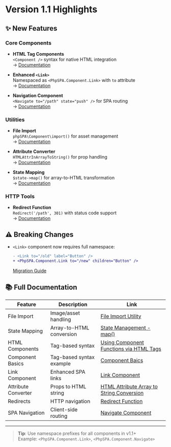 # Version 1.1 Highlights

## ✨ New Features

### Core Components

- **HTML Tag Components**  
  `<Component />` syntax for native HTML integration  
  → [Documentation](./3-using-component-functions-by-html-tags.md)

- **Enhanced `<Link>`**  
  Namespaced as `<PhpSPA.Component.Link>` with `to` attribute  
  → [Documentation](./5-link-component.md)

- **Navigation Component**  
  `<Navigate to="/path" state="push" />` for SPA routing  
  → [Documentation](./8-navigate-component.md)

### Utilities

- **File Import**  
  `phpSPA\Component\import()` for asset management  
  → [Documentation](./1-file-import-utility.md)

- **Attribute Converter**  
  `HTMLAttrInArrayToString()` for prop handling  
  → [Documentation](./6-html-attr-in-array-to-string-function.md)

- **State Mapping**  
  `$state->map()` for array-to-HTML transformation  
  → [Documentation](./2-mapping-in-state-management.md)

### HTTP Tools

- **Redirect Function**  
  `Redirect('/path', 301)` with status code support  
  → [Documentation](./7-redirect-function.md)

## ⚠️ Breaking Changes

- `<Link>` component now requires full namespace:  

  ```diff
  - <Link to="/old" label="Button" />
  + <PhpSPA.Component.Link to="/new" children="Button" />
  ```

  [Migration Guide](./5-link-component.md#deprecated)

## 📚 Full Documentation

| Feature             | Description              | Link                                                                                      |
| ------------------- | ------------------------ | ----------------------------------------------------------------------------------------- |
| File Import         | Image/asset handling     | [File Import Utility](./1-file-import-utility.md)                                         |
| State Mapping       | Array-to-HTML conversion | [State Management - map()](./2-mapping-in-state-management.md)                            |
| HTML Components     | Tag-based syntax         | [Using Component Functions via HTML Tags](./3-using-component-functions-by-html-tags.md)  |
| Component Basics    | Tag-based syntax example | [Component Baics](./4-component-basics.md)                                                |
| Link Component      | Enhanced SPA links       | [Link Component](./5-link-component.md)                                                   |
| Attribute Converter | Props to HTML string     | [HTML Attribute Array to String Conversion](./6-html-attr-in-array-to-string-function.md) |
| Redirects           | HTTP navigation          | [Redirect Function](7-redirect-function.md)                                               |
| SPA Navigation      | Client-side routing      | [Navigate Component](./8-navigate-component.md)                                           |

---

> **Tip**: Use namespace prefixes for all components in v1.1+  
> Example: `<PhpSPA.Component.Link>`, `<PhpSPA.Component.Navigate>`
